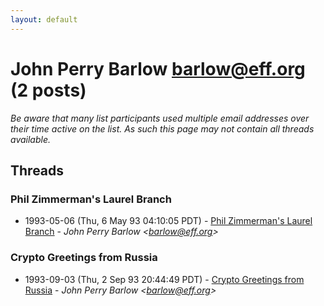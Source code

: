 ```yaml
---
layout: default
---
```


# John Perry Barlow <barlow@eff.org> (2 posts)

_Be aware that many list participants used multiple email addresses over their time active on the list. As such this page may not contain all threads available._

## Threads

### Phil Zimmerman's Laurel Branch
+ 1993-05-06 (Thu, 6 May 93 04:10:05 PDT) - [Phil Zimmerman's Laurel Branch](/archive/1993/05/ae0c153021dc5effb96c7a4256a20c11ceb4c47908b832e010da12491a753117) - _John Perry Barlow \<barlow@eff.org\>_

### Crypto Greetings from Russia
+ 1993-09-03 (Thu, 2 Sep 93 20:44:49 PDT) - [Crypto Greetings from Russia](/archive/1993/09/94a2cfb9d61dc46e0d5307571438a7bc97c2405cd117075d19a102651acd83a2) - _John Perry Barlow \<barlow@eff.org\>_

